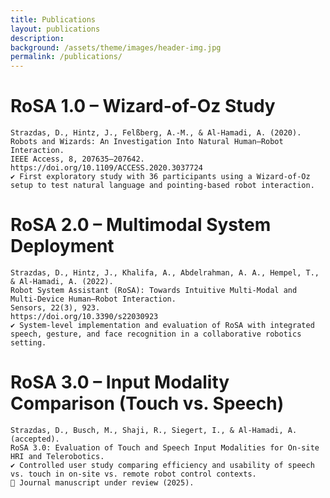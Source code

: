 ```yaml
---
title: Publications
layout: publications
description: 
background: /assets/theme/images/header-img.jpg
permalink: /publications/
---
```


# RoSA 1.0 – Wizard-of-Oz Study

    Strazdas, D., Hintz, J., Felßberg, A.-M., & Al-Hamadi, A. (2020).
    Robots and Wizards: An Investigation Into Natural Human–Robot Interaction.
    IEEE Access, 8, 207635–207642.
    https://doi.org/10.1109/ACCESS.2020.3037724
    ✔ First exploratory study with 36 participants using a Wizard-of-Oz setup to test natural language and pointing-based robot interaction.

# RoSA 2.0 – Multimodal System Deployment

    Strazdas, D., Hintz, J., Khalifa, A., Abdelrahman, A. A., Hempel, T., & Al-Hamadi, A. (2022).
    Robot System Assistant (RoSA): Towards Intuitive Multi-Modal and Multi-Device Human–Robot Interaction.
    Sensors, 22(3), 923.
    https://doi.org/10.3390/s22030923
    ✔ System-level implementation and evaluation of RoSA with integrated speech, gesture, and face recognition in a collaborative robotics setting.

# RoSA 3.0 – Input Modality Comparison (Touch vs. Speech)

    Strazdas, D., Busch, M., Shaji, R., Siegert, I., & Al-Hamadi, A. (accepted).
    RoSA 3.0: Evaluation of Touch and Speech Input Modalities for On-site HRI and Telerobotics.
    ✔ Controlled user study comparing efficiency and usability of speech vs. touch in on-site vs. remote robot control contexts.
    📄 Journal manuscript under review (2025).